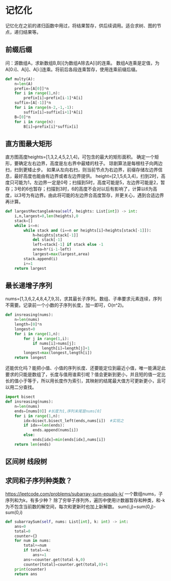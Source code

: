 # 记忆化
记忆化在之前的递归函数中用过，将结果暂存，供后续调用。适合求树、图的节点，递归结果等。

## 前缀后缀
问：源数组A，求新数组B,B[i]为数组A除去A[i]的连乘。
数组A连乘是定值，为A[0:i]、A[i]、A[i:]连乘。将前后各段连乘暂存，使用连乘前缀后缀。
```python
def multy(A):
    n=len(A)
    prefix=[A[0]]*n
    for i in range(1,n):
        prefix[i]=prefix[i-1]*A[i]
    suffix=[A[-1]]*n
    for i in range(n-2,-1,-1):
        suffix[i]=suffix[i+1]*A[i]
    B=[0]*n
    for i in range(n):
        B[i]=prefix[i]*suffix[i]
```
## 直方图最大矩形
直方图高度heights=[1,3,2,4,5,2,1,4]，可包含的最大的矩形面积。
确定一个矩形，要确定左右边界，高度是左右界中最矮的柱子。
琼剧算法是每根柱子向两边扫，扫到更矮止步。
如果从左向右扫，则当前节点为右边界，前缀存储左边界信息，最好高度也能由有边界或者左边界提供。
height=[2,1,5,6,3,4]，扫到2时，高度只可能为1，左边界一定是0号；扫描到5时，高度可能是5，左边界可能是2，暂存；3号的6也暂存；扫描到3时，6的高度不会对以后有影响了，计算以6为高度，以3号为有边界。由此将可能的左边界合高度暂存，并更关心，遇到合适边界再计算。

```python
def largestRectangleArea(self, heights: List[int]) -> int:
    i,n,largest=0,len(heights),0
    stack=[]
    while i<=n:
        while stack and (i==n or heights[i]<heights[stack[-1]]):
            h=heights[stack[-1]]
            del stack[-1]
            left=stack[-1] if stack else -1       
            area=h*(i-1-left)
            largest=max(largest,area)
        stack.append(i)
        i+=1
    return largest
```



## 最长递增子序列
nums=[1,3,6,2,4,8,4,7,9,3]，求其最长子序列。数组、子串要求元素连续，序列不需要。记录前一个小数的子序列长度，加一即可，O(n^2)。
```python
def insreasing(nums):
    n=len(nums)
    length=[0]*n
    longest=0
    for i in range(1,n):
        for j in range(1,i):
            if nums[i]>nums[j]:
                length[i]=length[j]+1
        longest=max(longest,length[i])
    return longest
``` 
还能优化吗？能把小值、小值的序列长度、还要能定位到最近小值，唯一能满足此要求的只能是数组了，长度与值用谁索引呢？值会更新到更小，并且短的值一定比长的值小于等于，所以用长度作为索引，其映射的结尾最大值方可更新更小，且可以用二分查找。
```python
import bisect
def insreasing(nums):
    n=len(nums)
    ends=[nums[0]] #长度为1,序列末尾是nums[0]
    for i in range(1,n):
        idx=bisect.bisect_left(ends,nums[i])  #实现之
        if idx==len(ends):
            ends.append(nums[i])
        else:
            ends[idx]=min(ends[idx],nums[i])
    return len(ends)
```
## 区间树 线段树


## 求同和子序列种类数？
https://leetcode.com/problems/subarray-sum-equals-k/
一个数组nums，子序列和为k，有多少种？
除了穷举子序列外，遍历中使用计数器暂存和种类，和-k为不包含当前数的解空间，每次和更新时也加上新解数。
sum(i,j)=sum(0,j)-sum(0,i)

```python
def subarraySum(self, nums: List[int], k: int) -> int:
    ans=0
    total=0
    counter={}
    for num in nums:
        total+=num
        if total==k:
            ans+=1
        ans+=counter.get(total-k,0)
        counter[total]=counter.get(total,0)+1            
    print(counter)
    return ans
```